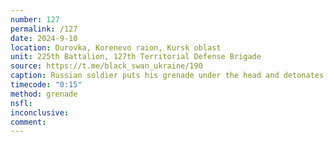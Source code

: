 ```yaml
---
number: 127
permalink: /127
date: 2024-9-10
location: Durovka, Korenevo raion, Kursk oblast
unit: 225th Battalion, 127th Territorial Defense Brigade
source: https://t.me/black_swan_ukraine/190
caption: Russian soldier puts his grenade under the head and detonates
timecode: "0:15"
method: grenade
nsfl: 
inconclusive:
comment: 
---
```

<script async src="https://telegram.org/js/telegram-widget.js?22" data-telegram-post="black_swan_ukraine/190" data-width="100%" data-userpic="false"></script>